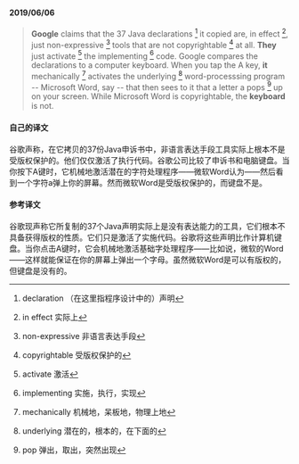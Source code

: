 #### 2019/06/06

> **Google** claims that the 37 Java declarations [^1] it copied are, in effect [^2], just non-expressive [^3] tools that are not copyrightable [^4] at all. **They** just activate [^5] the implementing [^6] code. Google compares the declarations to a computer keyboard. When you tap the A key, **it** mechanically [^7] activates the underlying [^8] word-processsing program -- Microsoft Word, say -- that then sees to it that a letter a pops [^9] up on your screen. While Microsoft Word is copyrightable, the **keyboard** is not.



#### 自己的译文

谷歌声称，在它拷贝的37份Java申诉书中，非语言表达手段工具实际上根本不是受版权保护的。他们仅仅激活了执行代码。谷歌公司比较了申诉书和电脑键盘。当你按下A键时，它机械地激活潜在的字符处理程序——微软Word认为——然后看到一个字符a弹上你的屏幕。然而微软Word是受版权保护的，而键盘不是。



#### 参考译文

谷歌现声称它所复制的37个Java声明实际上是没有表达能力的工具，它们根本不具备获得版权的性质。它们只是激活了实施代码。谷歌将这些声明比作计算机键盘。当你点击A键时，它会机械地激活基础字处理程序——比如说，微软的Word——这样就能保证在你的屏幕上弹出一个字母。虽然微软Word是可以有版权的，但键盘是没有的。



[^1]: declaration （在这里指程序设计中的）声明
[^2]: in effect 实际上
[^3]: non-expressive 非语言表达手段
[^4]: copyrightable 受版权保护的
[^5]: activate 激活
[^6]: implementing 实施，执行，实现
[^7]: mechanically 机械地，呆板地，物理上地
[^8]: underlying 潜在的，根本的，在下面的
[^9]: pop 弹出，取出，突然出现